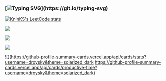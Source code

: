 ### [![Typing SVG](https://readme-typing-svg.herokuapp.com?font=Fira+Code&duration=3000&pause=1000&color=15C828&width=435&lines=Hi%2C+i'm+a+C%2FC%2B%2B+developer...)](https://git.io/typing-svg)


[![KnlnKS's LeetCode stats](https://leetcode-stats-six.vercel.app/api?username=droysky&theme=dark)](https://github.com/KnlnKS/leetcode-stats)


![](https://github-profile-summary-cards.vercel.app/api/cards/profile-details?username=droysky&theme=solarized_dark)

![](https://github-profile-summary-cards.vercel.app/api/cards/most-commit-language?username=droysky&theme=solarized_dark)


![](https://github-profile-summary-cards.vercel.app/api/cards/repos-per-language?username=droysky&theme=solarized_dark)

![](https://github-profile-summary-cards.vercel.app/api/cards/stats?username=droysky&theme=solarized_dark https://github-profile-summary-cards.vercel.app/api/cards/productive-time?username=droysky&theme=solarized_dark)
